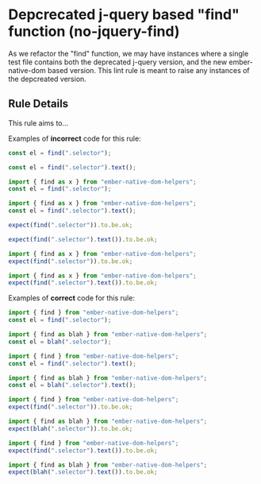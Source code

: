 # Depcrecated j-query based "find" function (no-jquery-find)

As we refactor the "find" function, we may have instances where a single test file contains both the deprecated j-query version, and the new ember-native-dom based version.  This lint rule is meant to raise any instances of the depcreated version.

## Rule Details

This rule aims to...

Examples of **incorrect** code for this rule:

```js
const el = find(".selector");
```

```js
const el = find(".selector").text();
```

```js
import { find as x } from "ember-native-dom-helpers";
const el = find(".selector");
```

```js
import { find as x } from "ember-native-dom-helpers";
const el = find(".selector").text();
```

```js
expect(find(".selector")).to.be.ok;
```

```js
expect(find(".selector").text()).to.be.ok;
```

```js
import { find as x } from "ember-native-dom-helpers";
expect(find(".selector")).to.be.ok;
```

```js
import { find as x } from "ember-native-dom-helpers";
expect(find(".selector").text()).to.be.ok;
```

Examples of **correct** code for this rule:

```js
import { find } from "ember-native-dom-helpers";
const el = find(".selector");
```

```js
import { find as blah } from "ember-native-dom-helpers";
const el = blah(".selector");
```

```js
import { find } from "ember-native-dom-helpers";
const el = find(".selector").text();
```

```js
import { find as blah } from "ember-native-dom-helpers";
const el = blah(".selector").text();
```

```js
import { find } from "ember-native-dom-helpers";
expect(find(".selector")).to.be.ok;
```

```js
import { find as blah } from "ember-native-dom-helpers";
expect(blah(".selector")).to.be.ok;
```

```js
import { find } from "ember-native-dom-helpers";
expect(find(".selector").text()).to.be.ok;
```

```js
import { find as blah } from "ember-native-dom-helpers";
expect(blah(".selector").text()).to.be.ok;
```
